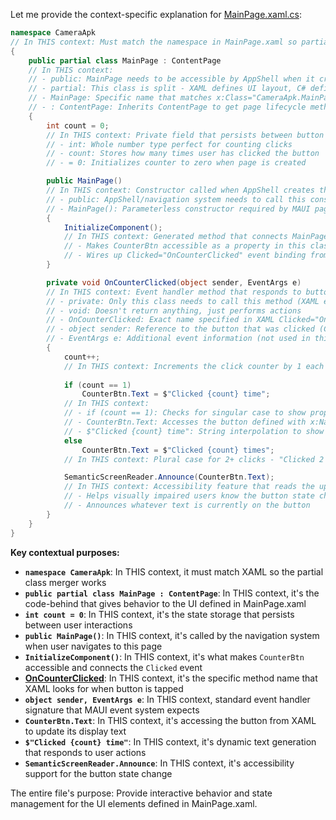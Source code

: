 Let me provide the context-specific explanation for [MainPage.xaml.cs](cci:7://file:///c:/Users/Parth/Desktop/2025/Personl/MAUIAPP/CameraApk/MainPage.xaml.cs:0:0-0:0):

````csharp
namespace CameraApk
// In THIS context: Must match the namespace in MainPage.xaml so partial class can be merged
{
    public partial class MainPage : ContentPage
    // In THIS context:
    // - public: MainPage needs to be accessible by AppShell when it creates DataTemplate
    // - partial: This class is split - XAML defines UI layout, C# defines behavior/logic
    // - MainPage: Specific name that matches x:Class="CameraApk.MainPage" in XAML
    // - : ContentPage: Inherits ContentPage to get page lifecycle methods and UI capabilities
    {
        int count = 0;
        // In THIS context: Private field that persists between button clicks
        // - int: Whole number type perfect for counting clicks
        // - count: Stores how many times user has clicked the button
        // - = 0: Initializes counter to zero when page is created

        public MainPage()
        // In THIS context: Constructor called when AppShell creates this page instance
        // - public: AppShell/navigation system needs to call this constructor
        // - MainPage(): Parameterless constructor required by MAUI page creation
        {
            InitializeComponent();
            // In THIS context: Generated method that connects MainPage.xaml UI to this C# class
            // - Makes CounterBtn accessible as a property in this class
            // - Wires up Clicked="OnCounterClicked" event binding from XAML
        }

        private void OnCounterClicked(object sender, EventArgs e)
        // In THIS context: Event handler method that responds to button clicks
        // - private: Only this class needs to call this method (XAML event system calls it)
        // - void: Doesn't return anything, just performs actions
        // - OnCounterClicked: Exact name specified in XAML Clicked="OnCounterClicked"
        // - object sender: Reference to the button that was clicked (CounterBtn)
        // - EventArgs e: Additional event information (not used in this simple case)
        {
            count++;
            // In THIS context: Increments the click counter by 1 each time button is pressed
            
            if (count == 1)
                CounterBtn.Text = $"Clicked {count} time";
            // In THIS context: 
            // - if (count == 1): Checks for singular case to show proper grammar
            // - CounterBtn.Text: Accesses the button defined with x:Name="CounterBtn" in XAML
            // - $"Clicked {count} time": String interpolation to show "Clicked 1 time"
            else
                CounterBtn.Text = $"Clicked {count} times";
            // In THIS context: Plural case for 2+ clicks - "Clicked 2 times", "Clicked 3 times", etc.

            SemanticScreenReader.Announce(CounterBtn.Text);
            // In THIS context: Accessibility feature that reads the updated button text aloud
            // - Helps visually impaired users know the button state changed
            // - Announces whatever text is currently on the button
        }
    }
}
````

**Key contextual purposes:**

* **`namespace CameraApk`**: In THIS context, it must match XAML so the partial class merger works
* **`public partial class MainPage : ContentPage`**: In THIS context, it's the code-behind that gives behavior to the UI defined in MainPage.xaml
* **`int count = 0`**: In THIS context, it's the state storage that persists between user interactions
* **`public MainPage()`**: In THIS context, it's called by the navigation system when user navigates to this page
* **`InitializeComponent()`**: In THIS context, it's what makes `CounterBtn` accessible and connects the `Clicked` event
* **[OnCounterClicked](cci:1://file:///c:/Users/Parth/Desktop/2025/Personl/MAUIAPP/CameraApk/MainPage.xaml.cs:11:8-21:9)**: In THIS context, it's the specific method name that XAML looks for when button is tapped
* **`object sender, EventArgs e`**: In THIS context, standard event handler signature that MAUI event system expects
* **`CounterBtn.Text`**: In THIS context, it's accessing the button from XAML to update its display text
* **`$"Clicked {count} time"`**: In THIS context, it's dynamic text generation that responds to user actions
* **`SemanticScreenReader.Announce`**: In THIS context, it's accessibility support for the button state change

The entire file's purpose: Provide interactive behavior and state management for the UI elements defined in MainPage.xaml.
